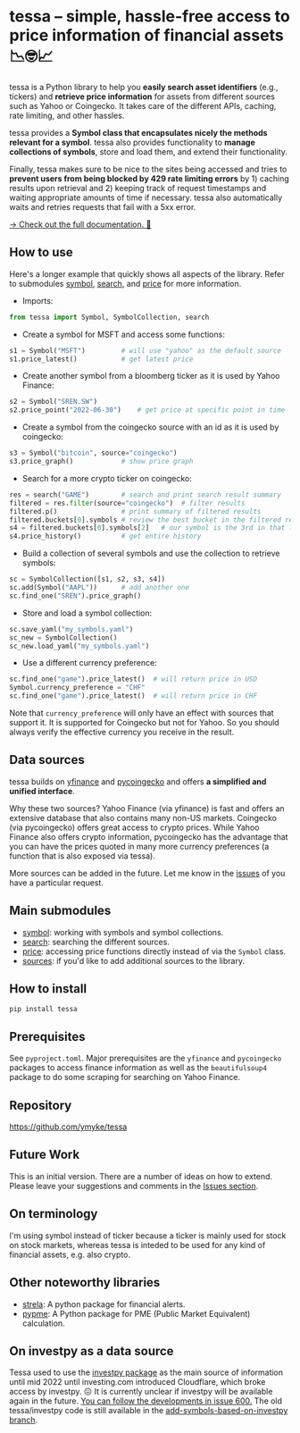 
# tessa – simple, hassle-free access to price information of financial assets 📉🤓📈

tessa is a Python library to help you **easily search asset identifiers** (e.g.,
tickers) and **retrieve price information** for assets from different sources such as
Yahoo or Coingecko. It takes care of the different APIs, caching, rate limiting, and
other hassles.

tessa provides a **Symbol class that encapsulates nicely the methods relevant for a
symbol**. tessa also provides functionality to **manage collections of symbols**, store
and load them, and extend their functionality.

Finally, tessa makes sure to be nice to the sites being accessed and tries to **prevent
users from being blocked by 429 rate limiting errors** by 1) caching results upon
retrieval and 2) keeping track of request timestamps and waiting appropriate amounts of
time if necessary. tessa also automatically waits and retries requests that fail with a
5xx error.

[→ Check out the full documentation. 📖](https://ymyke.github.io/tessa/tessa.html)


## How to use

Here's a longer example that quickly shows all aspects of the library. Refer to
submodules [symbol](tessa/symbol.html), [search](tessa/search.html), and
[price](tessa/price.html) for more information.

- Imports:

```python
from tessa import Symbol, SymbolCollection, search
```

- Create a symbol for MSFT and access some functions:

```python
s1 = Symbol("MSFT")         # will use "yahoo" as the default source
s1.price_latest()           # get latest price
```

- Create another symbol from a bloomberg ticker as it is used by Yahoo Finance:

```python
s2 = Symbol("SREN.SW")
s2.price_point("2022-06-30")    # get price at specific point in time
```

- Create a symbol from the coingecko source with an id as it is used by coingecko:

```python
s3 = Symbol("bitcoin", source="coingecko")
s3.price_graph()            # show price graph
```

- Search for a more crypto ticker on coingecko:

```python
res = search("GAME")        # search and print search result summary
filtered = res.filter(source="coingecko")  # filter results
filtered.p()                # print summary of filtered results
filtered.buckets[0].symbols # review the best bucket in the filtered results
s4 = filtered.buckets[0].symbols[2]   # our symbol is the 3rd in that list
s4.price_history()          # get entire history
```

- Build a collection of several symbols and use the collection to retrieve symbols:

```python
sc = SymbolCollection([s1, s2, s3, s4])
sc.add(Symbol("AAPL"))      # add another one
sc.find_one("SREN").price_graph()
```

- Store and load a symbol collection:

```python
sc.save_yaml("my_symbols.yaml")
sc_new = SymbolCollection()
sc_new.load_yaml("my_symbols.yaml")
```

- Use a different currency preference:

```python
sc.find_one("game").price_latest()  # will return price in USD
Symbol.currency_preference = "CHF"
sc.find_one("game").price_latest()  # will return price in CHF
```

Note that `currency_preference` will only have an effect with sources that support it.
It is supported for Coingecko but not for Yahoo. So you should always verify the
effective currency you receive in the result.


## Data sources

tessa builds on [yfinance](https://pypi.org/project/yfinance/) and
[pycoingecko](https://github.com/man-c/pycoingecko) and offers **a simplified and
unified interface**. 

Why these two sources? Yahoo Finance (via yfinance) is fast and offers an extensive
database that also contains many non-US markets. Coingecko (via pycoingecko) offers
great access to crypto prices. While Yahoo Finance also offers crypto information,
pycoingecko has the advantage that you can have the prices quoted in many more currency
preferences (a function that is also exposed via tessa).

More sources can be added in the future. Let me know in the
[issues](https://github.com/ymyke/tessa/issues) of you have a particular request.


## Main submodules

- [symbol](tessa/symbol.html): working with symbols and symbol collections.
- [search](tessa/search.html): searching the different sources.
- [price](tessa/price.html): accessing price functions directly instead of via the
  `Symbol` class.
- [sources](tessa/sources.html): if you'd like to add additional sources to the library.


## How to install

`pip install tessa`


## Prerequisites

See `pyproject.toml`. Major prerequisites are the `yfinance` and `pycoingecko` packages
to access finance information as well as the `beautifulsoup4` package to do some
scraping for searching on Yahoo Finance.


## Repository

https://github.com/ymyke/tessa


## Future Work

This is an initial version. There are a number of ideas on how to extend. Please leave
your suggestions and comments in the [Issues
section](https://github.com/ymyke/tessa/issues).


## On terminology

I'm using symbol instead of ticker because a ticker is mainly used for stock on stock
markets, whereas tessa is inteded to be used for any kind of financial assets, e.g. also
crypto.


## Other noteworthy libraries

- [strela](https://github.com/ymyke/strela): A python package for financial alerts.
- [pypme](https://github.com/ymyke/pypme): A Python package for PME (Public Market
  Equivalent) calculation.


## On investpy as a data source

Tessa used to use the [investpy package](https://github.com/alvarobartt/investpy) as the
main source of information until mid 2022 until investing.com introduced Cloudflare,
which broke access by investpy. 😖 It is currently unclear if investpy will be available
again in the future. [You can follow the developments in issue
600.](https://github.com/alvarobartt/investpy/issues/600) The old tessa/investpy code is
still available in the [add-symbols-based-on-investpy
branch](https://github.com/ymyke/tessa/tree/add-symbols-based-on-investpy).
